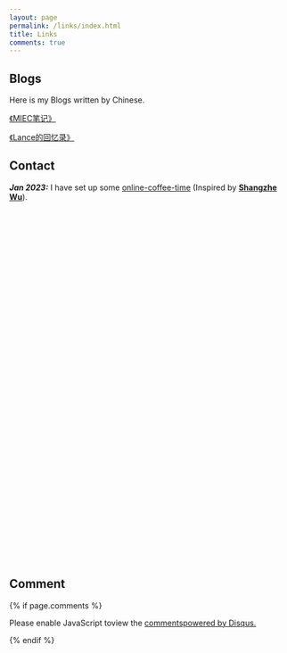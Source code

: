 ```yaml
---
layout: page
permalink: /links/index.html
title: Links
comments: true
---
```


## Blogs

Here is my Blogs written by Chinese.

[《MIEC笔记》](https://mieclance.club/bao/lance-note)

[《Lance的回忆录》](https://mieclance.club/bao/lance-memoirs)

## Contact

***Jan 2023:*** I have set up some [online-coffee-time](https://calendly.com/lancecai/meet-with-lance) (Inspired by **[Shangzhe Wu](https://elliottwu.com/)**).

<!-- Calendly inline widget begin -->

<div class="calendly-inline-widget" data-url="https://calendly.com/lancecai/meet-with-lance" style="min-width:320px;height:630px;"></div>
<script type="text/javascript" src="https://assets.calendly.com/assets/external/widget.js" async></script>

<!-- Calendly inline widget end -->

## Comment

{% if page.comments %}
<div id="disqus_thread"></div>
<script>
      /**
     *  RECOMMENDED CONFIGURATION VARIABLES: EDIT AND UNCOMMENT THE SECTION BELOW TO INSERT DYNAMIC VALUES FROM YOUR PLATFORM OR CMS.
     *  LEARN WHY DEFINING THESE VARIABLES IS IMPORTANT: https://disqus.com/admin/universalcode/#configuration-variables
     */
var disqus_config = function () {
this.page.url ="https://caihanlin.com/links";            // <--- 修改成你的博客地址
this.page.identifier ="https://caihanlin.com/links";
};
(function() { // DON'T EDIT BELOW THISLINE
var d = document, s = d.createElemen('script');
s.src ='https://www-caihanlin-com.disqus.com/embed.js';   // <--- 修改成你的 disqus 站点缩写名
s.setAttribute('data-timestamp', +newDate());
(d.head || d.body).appendChild(s);
})();
</script>



<noscript>Please enable JavaScript toview the <a href="https://disqus.com/ref_noscript" rel="nofollow">commentspowered by Disqus.</a></noscript>

{% endif %}
